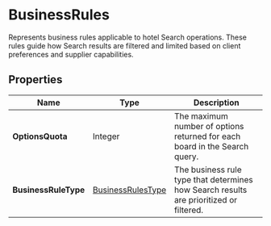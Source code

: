 # BusinessRules

Represents business rules applicable to hotel Search operations.
These rules guide how Search results are filtered and limited based on client preferences 
and supplier capabilities.

## Properties

| Name | Type | Description |
|------|------|-------------|
| **OptionsQuota** | Integer | The maximum number of options returned for each board in the Search query. |
| **BusinessRuleType** | [BusinessRulesType](/docs/apis/for-sellers/connectors-pull-developers-api/API_Reference/businessrulestype) | The business rule type that determines how Search results are prioritized or filtered. |
